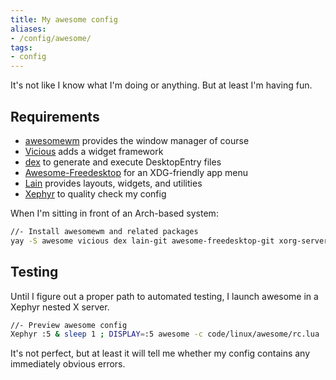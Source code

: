 ```yaml
---
title: My awesome config
aliases:
- /config/awesome/
tags:
- config
---
```


It's not like I know what I'm doing or anything. But at least I'm having fun.

## Requirements

* [awesomewm](https://awesomewm.org) provides the window manager of course
* [Vicious](https://vicious.readthedocs.io/en/latest) adds a widget framework
* [dex](https://github.com/jceb/dex) to generate and execute DesktopEntry files
* [Awesome-Freedesktop](https://github.com/lcpz/awesome-freedesktop) for an XDG-friendly app menu
* [Lain](https://github.com/lcpz/lain) provides layouts, widgets, and utilities
* [Xephyr](https://wiki.archlinux.org/title/Xephyr) to quality check my config

When I'm sitting in front of an Arch-based system:

````sh
//- Install awesomewm and related packages
yay -S awesome vicious dex lain-git awesome-freedesktop-git xorg-server-xephyr
````

## Testing

Until I figure out a proper path to automated testing, I launch awesome in a
Xephyr nested X server.

````bash
//- Preview awesome config
Xephyr :5 & sleep 1 ; DISPLAY=:5 awesome -c code/linux/awesome/rc.lua
````

It's not perfect, but at least it will tell me whether my config contains any
immediately obvious errors.
